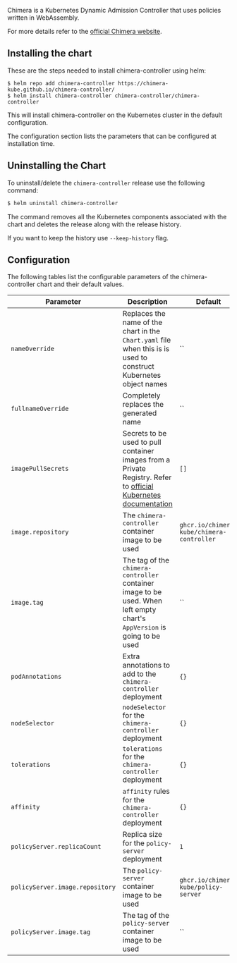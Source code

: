 Chimera is a Kubernetes Dynamic Admission Controller that uses policies written
in WebAssembly.

For more details refer to the [official Chimera website](https://chimera-kube.github.io/).

## Installing the chart

These are the steps needed to install chimera-controller using helm:

```shell
$ helm repo add chimera-controller https://chimera-kube.github.io/chimera-controller/
$ helm install chimera-controller chimera-controller/chimera-controller
```

This will install chimera-controller on the Kubernetes cluster in the default
configuration.

The configuration section lists the parameters that can be configured
at installation time.

## Uninstalling the Chart

To uninstall/delete the `chimera-controller` release use the following
command:

```bash
$ helm uninstall chimera-controller
```
The command removes all the Kubernetes components associated with the chart and
deletes the release along with the release history.

If you want to keep the history use `--keep-history` flag.

## Configuration

The following tables list the configurable parameters of the chimera-controller
chart and their default values.

| Parameter                                  | Description                                                                                                              | Default             |
| ------------------------------------------ | ------------------------------------------------------------------------------------------------------------------------ | ------------------- |
| `nameOverride`                             | Replaces the name of the chart in the `Chart.yaml` file when this is is used to construct Kubernetes object names         | ``                  |
| `fullnameOverride`                         | Completely replaces the generated name                                                                                   | ``                  |
| `imagePullSecrets`                         | Secrets to be used to pull container images from a Private Registry. Refer to [official Kubernetes documentation](https://kubernetes.io/docs/tasks/configure-pod-container/pull-image-private-registry/) | `[]` |
| `image.repository`                         | The `chimera-controller` container image to be used                                                                      | `ghcr.io/chimera-kube/chimera-controller` |
| `image.tag`                                | The tag of the `chimera-controller` container image to be used. When left empty chart's `AppVersion` is going to be used | ``                  |
| `podAnnotations`                           | Extra annotations to add to the `chimera-controller` deployment                                                          | `{}`                |
| `nodeSelector`                             | `nodeSelector` for the `chimera-controller` deployment                                                                   | `{}`                |
| `tolerations`                              | `tolerations` for the `chimera-controller` deployment                                                                    | `{}`                |
| `affinity`                                 | `affinity` rules for the `chimera-controller` deployment                                                                 | `{}`                |
| `policyServer.replicaCount`                | Replica size for the `policy-server` deployment                                                                          | `1`                 |
| `policyServer.image.repository`            | The `policy-server` container image to be used                                                                           | `ghcr.io/chimera-kube/policy-server` |
| `policyServer.image.tag`                   | The tag of the `policy-server` container image to be used                                                                | ``                  |
